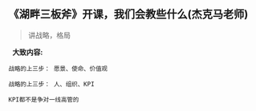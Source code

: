 ## 《湖畔三板斧》开课，我们会教些什么(杰克马老师)

> 讲战略，格局

&nbsp;&nbsp;**大致内容:**
```
战略的上三步： 愿景、使命、价值观

战略的上三步： 人、组织、KPI

KPI都不是争对一线高管的

```